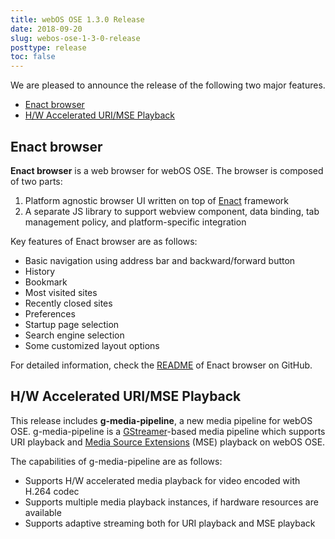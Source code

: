 ```yaml
---
title: webOS OSE 1.3.0 Release
date: 2018-09-20
slug: webos-ose-1-3-0-release
posttype: release
toc: false
---
```


We are pleased to announce the release of the following two major features.

* [Enact browser](#enact-browser)
* [H/W Accelerated URI/MSE Playback](#h-w-accelerated-uri-mse-playback)

## Enact browser

**Enact browser** is a web browser for webOS OSE. The browser is composed of two parts:

1. Platform agnostic browser UI written on top of [Enact](https://enactjs.com) framework
2. A separate JS library to support webview component, data binding, tab management policy, and platform-specific integration

Key features of Enact browser are as follows:

* Basic navigation using address bar and backward/forward button
* History
* Bookmark
* Most visited sites
* Recently closed sites
* Preferences
* Startup page selection
* Search engine selection
* Some customized layout options

For detailed information, check the [README](https://github.com/webosose/com.webos.app.enactbrowser/blob/master/README.md) of Enact browser on GitHub.

## H/W Accelerated URI/MSE Playback

This release includes **g-media-pipeline**, a new media pipeline for webOS OSE. g-media-pipeline is a [GStreamer](https://gstreamer.freedesktop.org/)-based media pipeline which supports URI playback and [Media Source Extensions](https://www.w3.org/TR/media-source/) (MSE) playback on webOS OSE.

The capabilities of g-media-pipeline are as follows:

* Supports H/W accelerated media playback for video encoded with H.264 codec
* Supports multiple media playback instances, if hardware resources are available
* Supports adaptive streaming both for URI playback and MSE playback
